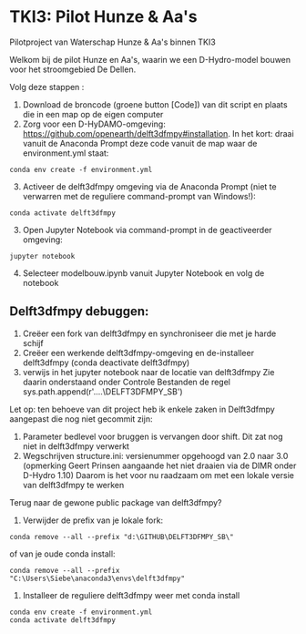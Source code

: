 # TKI3: Pilot Hunze & Aa's
Pilotproject van Waterschap Hunze &amp; Aa's binnen TKI3

Welkom bij de pilot Hunze en Aa's, waarin we een D-Hydro-model bouwen voor het stroomgebied De Dellen.

Volg deze stappen	:
1. Download de broncode (groene button [Code]) van dit script en plaats die in een map op de eigen computer
1. Zorg voor een D-HyDAMO-omgeving: https://github.com/openearth/delft3dfmpy#installation. 
In het kort: draai vanuit de Anaconda Prompt deze code vanuit de map waar de environment.yml staat:
```
conda env create -f environment.yml
```
3. Activeer de delft3dfmpy omgeving via de Anaconda Prompt (niet te verwarren met de reguliere command-prompt van Windows!):
```
conda activate delft3dfmpy
```
3. Open Jupyter Notebook via command-prompt in de geactiveerder omgeving:
```
jupyter notebook
```
4. Selecteer modelbouw.ipynb vanuit Jupyter Notebook en volg de notebook


## Delft3dfmpy debuggen:

1. Creëer een fork van delft3dfmpy en synchroniseer die met je harde schijf
1. Creëer een werkende delft3dfmpy-omgeving en de-installeer delft3dfmpy (conda deactivate delft3dfmpy)
1. verwijs in het jupyter notebook naar de locatie van delft3dfmpy Zie daarin onderstaand onder Controle Bestanden de regel sys.path.append(r'....\DELFT3DFMPY_SB')

Let op: ten behoeve van dit project heb ik enkele zaken in Delft3dfmpy aangepast die nog niet gecommit zijn:
1. Parameter bedlevel voor bruggen is vervangen door shift. Dit zat nog niet in delft3dfmpy verwerkt
2. Wegschrijven structure.ini: versienummer opgehoogd van 2.0 naar 3.0 (opmerking Geert Prinsen aangaande het niet draaien via de DIMR onder D-Hydro 1.10) 
  Daarom is het voor nu raadzaam om met een lokale versie van delft3dfmpy te werken
  
Terug naar de gewone public package van delft3dfmpy?
1. Verwijder de prefix van je lokale fork: 
```
conda remove --all --prefix "d:\GITHUB\DELFT3DFMPY_SB\"
```
of van je oude conda install:
```
conda remove --all --prefix "C:\Users\Siebe\anaconda3\envs\delft3dfmpy"
```
1.  Installeer de reguliere delft3dfmpy weer met conda install

```
conda env create -f environment.yml
conda activate delft3dfmpy
```


